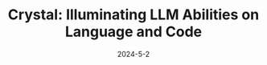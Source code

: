 ---
title: "Crystal: Illuminating LLM Abilities on Language and Code"
excerpt: 'T. Tao, J. Li, B. Tan, H. Wang, W. Marshall, B. M Kanakiya, J. Hestness, N. Vassilieva, Z. Shen, E. P. Xing, Z. Liu, COLM 2024 \[[arXiv](https://arxiv.org/abs/2312.06550)\]'
date: 2024-5-2
venue: 'COLM'
pubtype: '2024'
excerpt_separator: ""
---